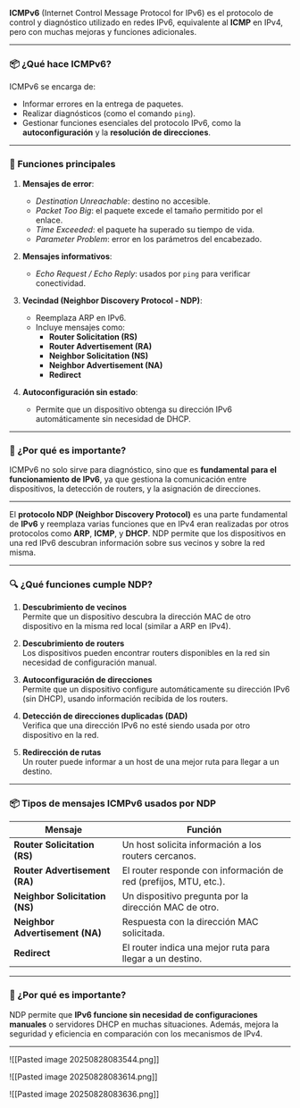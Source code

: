 **ICMPv6** (Internet Control Message Protocol for IPv6) es el protocolo de control y diagnóstico utilizado en redes IPv6, equivalente al **ICMP** en IPv4, pero con muchas mejoras y funciones adicionales.

---

### 📦 ¿Qué hace ICMPv6?

ICMPv6 se encarga de:

- Informar errores en la entrega de paquetes.
- Realizar diagnósticos (como el comando `ping`).
- Gestionar funciones esenciales del protocolo IPv6, como la **autoconfiguración** y la **resolución de direcciones**.

---

### 🔧 Funciones principales

1. **Mensajes de error**:
    
    - _Destination Unreachable_: destino no accesible.
    - _Packet Too Big_: el paquete excede el tamaño permitido por el enlace.
    - _Time Exceeded_: el paquete ha superado su tiempo de vida.
    - _Parameter Problem_: error en los parámetros del encabezado.
2. **Mensajes informativos**:
    
    - _Echo Request / Echo Reply_: usados por `ping` para verificar conectividad.
3. **Vecindad (Neighbor Discovery Protocol - NDP)**:
    
    - Reemplaza ARP en IPv6.
    - Incluye mensajes como:
        - **Router Solicitation (RS)**
        - **Router Advertisement (RA)**
        - **Neighbor Solicitation (NS)**
        - **Neighbor Advertisement (NA)**
        - **Redirect**
4. **Autoconfiguración sin estado**:
    
    - Permite que un dispositivo obtenga su dirección IPv6 automáticamente sin necesidad de DHCP.

---

### 🧠 ¿Por qué es importante?

ICMPv6 no solo sirve para diagnóstico, sino que es **fundamental para el funcionamiento de IPv6**, ya que gestiona la comunicación entre dispositivos, la detección de routers, y la asignación de direcciones.

---

El **protocolo NDP (Neighbor Discovery Protocol)** es una parte fundamental de **IPv6** y reemplaza varias funciones que en IPv4 eran realizadas por otros protocolos como **ARP**, **ICMP**, y **DHCP**. NDP permite que los dispositivos en una red IPv6 descubran información sobre sus vecinos y sobre la red misma.

---

### 🔍 ¿Qué funciones cumple NDP?

1. **Descubrimiento de vecinos**  
    Permite que un dispositivo descubra la dirección MAC de otro dispositivo en la misma red local (similar a ARP en IPv4).
    
2. **Descubrimiento de routers**  
    Los dispositivos pueden encontrar routers disponibles en la red sin necesidad de configuración manual.
    
3. **Autoconfiguración de direcciones**  
    Permite que un dispositivo configure automáticamente su dirección IPv6 (sin DHCP), usando información recibida de los routers.
    
4. **Detección de direcciones duplicadas (DAD)**  
    Verifica que una dirección IPv6 no esté siendo usada por otro dispositivo en la red.
    
5. **Redirección de rutas**  
    Un router puede informar a un host de una mejor ruta para llegar a un destino.
    

---

### 📦 Tipos de mensajes ICMPv6 usados por NDP

|Mensaje|Función|
|---|---|
|**Router Solicitation (RS)**|Un host solicita información a los routers cercanos.|
|**Router Advertisement (RA)**|El router responde con información de red (prefijos, MTU, etc.).|
|**Neighbor Solicitation (NS)**|Un dispositivo pregunta por la dirección MAC de otro.|
|**Neighbor Advertisement (NA)**|Respuesta con la dirección MAC solicitada.|
|**Redirect**|El router indica una mejor ruta para llegar a un destino.|

---

### 🧠 ¿Por qué es importante?

NDP permite que **IPv6 funcione sin necesidad de configuraciones manuales** o servidores DHCP en muchas situaciones. Además, mejora la seguridad y eficiencia en comparación con los mecanismos de IPv4.

---

![[Pasted image 20250828083544.png]]

![[Pasted image 20250828083614.png]]

![[Pasted image 20250828083636.png]]